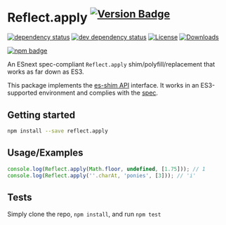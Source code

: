 # Reflect.apply <sup>[![Version Badge][npm-version-svg]][package-url]</sup>

[![dependency status][deps-svg]][deps-url]
[![dev dependency status][dev-deps-svg]][dev-deps-url]
[![License][license-image]][license-url]
[![Downloads][downloads-image]][downloads-url]

[![npm badge][npm-badge-png]][package-url]

An ESnext spec-compliant `Reflect.apply` shim/polyfill/replacement that works as far down as ES3.

This package implements the [es-shim API](https://github.com/es-shims/api) interface. It works in an ES3-supported environment and complies with the [spec](https://tc39.es/ecma262/#sec-map-objects).

## Getting started

```sh
npm install --save reflect.apply
```

## Usage/Examples

```js
console.log(Reflect.apply(Math.floor, undefined, [1.75])); // 1
console.log(Reflect.apply(''.charAt, 'ponies', [3])); // 'i'
```

## Tests
Simply clone the repo, `npm install`, and run `npm test`

[package-url]: https://npmjs.org/package/reflect.apply
[npm-version-svg]: https://versionbadg.es/es-shims/Reflect.apply.svg
[deps-svg]: https://david-dm.org/es-shims/Reflect.apply.svg
[deps-url]: https://david-dm.org/es-shims/Reflect.apply
[dev-deps-svg]: https://david-dm.org/es-shims/Reflect.apply/dev-status.svg
[dev-deps-url]: https://david-dm.org/es-shims/Reflect.apply#info=devDependencies
[npm-badge-png]: https://nodei.co/npm/reflect.apply.png?downloads=true&stars=true
[license-image]: https://img.shields.io/npm/l/reflect.apply.svg
[license-url]: LICENSE
[downloads-image]: https://img.shields.io/npm/dm/reflect.apply.svg
[downloads-url]: https://npm-stat.com/charts.html?package=reflect.apply
